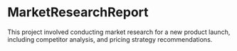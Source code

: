 # MarketResearchReport
This project involved conducting market research for a new product launch, including competitor analysis, and pricing strategy recommendations.
